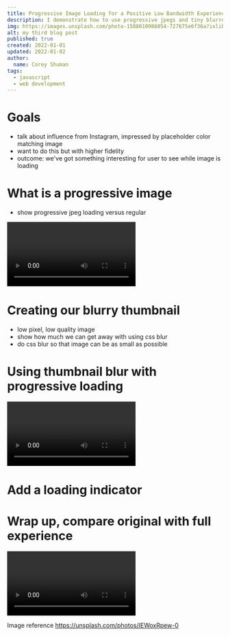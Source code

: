 ```yaml
---
title: Progressive Image Loading for a Positive Low Bandwidth Experience
description: I demonstrate how to use progressive jpegs and tiny blurred placeholder images to provide a positive low-bandwidth experience when using high quality or large images on a website.
img: https://images.unsplash.com/photo-1588010986054-727675e6f36a?ixlib=rb-1.2.1&ixid=eyJhcHBfaWQiOjEyMDd9&auto=format&fit=crop&w=800&q=60
alt: my third blog post
published: true
created: 2022-01-01
updated: 2022-01-02
author: 
  name: Corey Shuman
tags: 
  - javascript
  - web development
---
```


# Goals

- talk about influence from Instagram, impressed by placeholder color matching image
- want to do this but with higher fidelity
- outcome: we've got something interesting for user to see while image is loading

# What is a progressive image

- show progressive jpeg loading versus regular

<video playsinline controls>
    <source src="/assets/blog/progressive-loading-demo/default-behavior.mp4" type="video/mp4">
</video>

# Creating our blurry thumbnail

- low pixel, low quality image
- show how much we can get away with using css blur
- do css blur so that image can be as small as possible

# Using thumbnail blur with progressive loading

<video playsinline controls>
    <source src="/assets/blog/progressive-loading-demo/with-background-thumbnail.mp4" type="video/mp4">
</video>

# Add a loading indicator

# Wrap up, compare original with full experience

<video playsinline controls>
    <source src="/assets/blog/progressive-loading-demo/with-loading.mp4" type="video/mp4">
</video>

Image reference
https://unsplash.com/photos/IEWoxRpew-0
